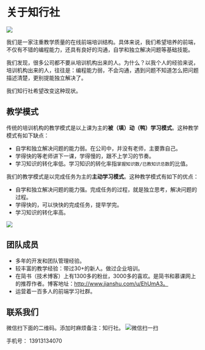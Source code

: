# 关于知行社
![](http://upload-images.jianshu.io/upload_images/7219342-d32d0b4ff02f0613.png?imageMogr2/auto-orient/strip%7CimageView2/2/w/1240)

我们是一家注重教学质量的在线前端培训结构。具体来说，我们希望培养的前端，不仅有不错的编程能力，还具有良好的沟通，自学和独立解决问题等基础技能。

我们发现，很多公司都不要从培训机构出来的人。为什么？以我个人的经验来说，培训机构出来的人，往往是：编程能力弱，不会沟通，遇到问题不知道怎么把问题描述清楚，更别提能独立解决了。

我们知行社希望改变这种现状。

## 教学模式
传统的培训机构的教学模式是以上课为主的**被（填）动（鸭）学习模式**。这种教学模式有如下缺点：
* 自学和独立解决问题的能力弱。在公司中，并没有老师，主要靠自己。
* 学得快的等老师讲下一课，学得慢的，跟不上学习的节奏。
* 学习知识的转化率低。学习知识的转化率指`掌握知识数/已教知识总数`的比值。

我们的教学模式是以完成任务为主的**主动学习模式**。这种教学模式有如下的优点：
* 自学和独立解决问题的能力强。完成任务的过程，就是独立思考，解决问题的过程。
* 学得快的，可以快快的完成任务，提早学完。
* 学习知识的转化率高。

![](http://upload-images.jianshu.io/upload_images/7219342-942ed5cee8af3ff6.png?imageMogr2/auto-orient/strip%7CimageView2/2/w/1240)

## 团队成员
* 多年的开发和团队管理经验。
* 较丰富的教学经验：带过30+的新人。做过企业培训。
* 在简书（技术博客）上有1300多的粉丝，3000多的喜欢。是简书和慕课网上的推荐作者。博客地址：http://www.jianshu.com/u/EhUmA3。
* 运营着一百多人的前端学习社群。

## 联系我们
微信扫下面的二维码。添加时麻烦备注：知行社。
![微信扫一扫](http://upload-images.jianshu.io/upload_images/7219342-4bebb498e4aa6402.png?imageMogr2/auto-orient/strip%7CimageView2/2/w/1240)

手机号： 13913134070